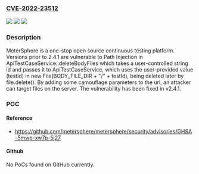 ### [CVE-2022-23512](https://cve.mitre.org/cgi-bin/cvename.cgi?name=CVE-2022-23512)
![](https://img.shields.io/static/v1?label=Product&message=metersphere&color=blue)
![](https://img.shields.io/static/v1?label=Version&message=n%2Fa&color=blue)
![](https://img.shields.io/static/v1?label=Vulnerability&message=CWE-22%3A%20Improper%20Limitation%20of%20a%20Pathname%20to%20a%20Restricted%20Directory%20('Path%20Traversal')&color=brighgreen)

### Description

MeterSphere is a one-stop open source continuous testing platform. Versions prior to 2.4.1 are vulnerable to Path Injection in ApiTestCaseService::deleteBodyFiles which takes a user-controlled string id and passes it to ApiTestCaseService, which uses the user-provided value (testId) in new File(BODY_FILE_DIR + "/" + testId), being deleted later by file.delete(). By adding some camouflage parameters to the url, an attacker can target files on the server. The vulnerability has been fixed in v2.4.1.

### POC

#### Reference
- https://github.com/metersphere/metersphere/security/advisories/GHSA-5mwp-xw7p-5j27

#### Github
No PoCs found on GitHub currently.

